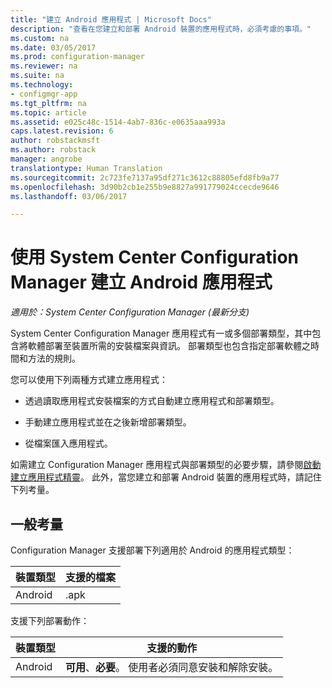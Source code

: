 ```yaml
---
title: "建立 Android 應用程式 | Microsoft Docs"
description: "查看在您建立和部署 Android 裝置的應用程式時，必須考慮的事項。"
ms.custom: na
ms.date: 03/05/2017
ms.prod: configuration-manager
ms.reviewer: na
ms.suite: na
ms.technology:
- configmgr-app
ms.tgt_pltfrm: na
ms.topic: article
ms.assetid: e025c48c-1514-4ab7-836c-e0635aaa993a
caps.latest.revision: 6
author: robstackmsft
ms.author: robstack
manager: angrobe
translationtype: Human Translation
ms.sourcegitcommit: 2c723fe7137a95df271c3612c88805efd8fb9a77
ms.openlocfilehash: 3d90b2cb1e255b9e8827a991779024ccecde9646
ms.lasthandoff: 03/06/2017

---
```

# <a name="create-android-applications-with-system-center-configuration-manager"></a>使用 System Center Configuration Manager 建立 Android 應用程式

*適用於：System Center Configuration Manager (最新分支)*

System Center Configuration Manager 應用程式有一或多個部署類型，其中包含將軟體部署至裝置所需的安裝檔案與資訊。 部署類型也包含指定部署軟體之時間和方法的規則。  

 您可以使用下列兩種方式建立應用程式：  

-   透過讀取應用程式安裝檔案的方式自動建立應用程式和部署類型。  

-   手動建立應用程式並在之後新增部署類型。  

-   從檔案匯入應用程式。  

如需建立 Configuration Manager 應用程式與部署類型的必要步驟，請參閱[啟動建立應用程式精靈](../../apps/deploy-use/create-applications.md#start-the-create-application-wizard)。 此外，當您建立和部署 Android 裝置的應用程式時，請記住下列考量。  

## <a name="general-considerations"></a>一般考量

Configuration Manager 支援部署下列適用於 Android 的應用程式類型：

|裝置類型|支援的檔案|
|-|-|
|Android|.apk|

支援下列部署動作：

|裝置類型|支援的動作|
|-|-|
|Android|**可用**、**必要**。 使用者必須同意安裝和解除安裝。

